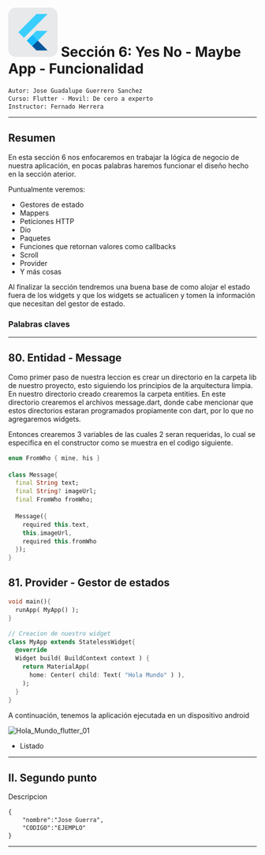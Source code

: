 # <img src=img/logo_flutter.png alt="Hola_Mundo_flutter_01" style="width:100px;height:100px;"> Sección 6: Yes No - Maybe App - Funcionalidad     

``` 
Autor: Jose Guadalupe Guerrero Sanchez
Curso: Flutter - Movil: De cero a experto
Instructor: Fernado Herrera
```

---

## Resumen

En esta sección 6 nos enfocaremos en trabajar la lógica de negocio de nuestra aplicación, en pocas palabras haremos funcionar el diseño hecho en la sección aterior.

Puntualmente veremos:

- Gestores de estado
- Mappers
- Peticiones HTTP
- Dio
- Paquetes
- Funciones que retornan valores como callbacks
- Scroll
- Provider
- Y más cosas

Al finalizar la sección tendremos una buena base de como alojar el estado fuera de los widgets y que los widgets se actualicen y tomen la información que necesitan del gestor de estado.

### Palabras claves ###

---

## 80. Entidad - Message

Como primer paso de nuestra leccion es crear un directorio en la carpeta lib de nuestro proyecto, esto siguiendo los principios de la arquitectura limpia. En nuestro directorio creado crearemos la carpeta entities. En este directorio crearemos el archivos message.dart, donde cabe mencionar que estos directorios estaran programados propiamente con dart, por lo que no agregaremos widgets.

 Entonces crearemos 3 variables de las cuales 2 seran requeridas, lo cual se especifica en el constructor como se muestra en el codigo siguiente.

```dart
enum FromWho { mine, his }

class Message{
  final String text;
  final String? imageUrl;
  final FromWho fromWho;

  Message({
    required this.text,
    this.imageUrl,
    required this.fromWho
  });
}
```



## 81. Provider - Gestor de estados

 



```dart
void main(){
  runApp( MyApp() );
}
```

```dart
// Creacion de nuestro widget
class MyApp extends StatelessWidget{
  @override
  Widget build( BuildContext context ) {
    return MaterialApp(
      home: Center( child: Text( "Hola Mundo" ) ),
    );
  }
}
```

A continuación, tenemos la aplicación ejecutada en un dispositivo android 

<img src=img/img_01.png alt="Hola_Mundo_flutter_01" style="width:240px;height:427px;">

- Listado

---

## II. Segundo punto

Descripcion

``` jar
{
	"nombre":"Jose Guerra",
	"CODIGO":"EJEMPLO"
}
```

---

 	  
